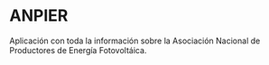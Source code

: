 ANPIER
============
Aplicación con toda la información sobre la Asociación Nacional de Productores de Energía Fotovoltáica.
